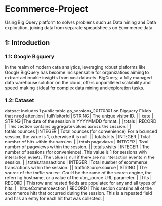 # Ecommerce-Project
Using Big Query platform to solves problems such as Data mining and Data exploration, joining data from separate spreadsheets on Ecommerce data.
## 1: Introduction
### 1.1: Google Bigquery
In the realm of modern data analytics, leveraging robust platforms like Google BigQuery has become indispensable for organizations aiming to extract actionable insights from vast datasets. BigQuery, a fully managed data warehouse solution on the cloud, offers unparalleled scalability and speed, making it ideal for complex data mining and exploration tasks.
### 1.2: Dataset
dataset includes 1 public table ga_sessions_20170801 on Bigquery
Fields that need attention
| fullVisitorId	| STRING | The unique visitor ID. |
| date | STRING |The date of the session in YYYYMMDD format. |
| totals | RECORD | This section contains aggregate values across the session. |
| totals.bounces |	INTEGER |	Total bounces (for convenience). For a bounced session, the value is 1, otherwise it is null. |
| totals.hits |	INTEGER	| Total number of hits within the session. |
| totals.pageviews |	INTEGER |	Total number of pageviews within the session. |
| totals.visits |	INTEGER |	The number of sessions (for convenience). This value is 1 for sessions with interaction events. The value is null if there are no interaction events in the session. |
| totals.transactions |	INTEGER |	Total number of ecommerce transactions within the session. |
| trafficSource.source | STRING	| The source of the traffic source. Could be the name of the search engine, the referring hostname, or a value of the utm_source URL parameter. |
| hits | RECORD |	This row and nested fields are populated for any and all types of hits. |
| hits.eCommerceAction |	RECORD	| This section contains all of the ecommerce hits that occurred during the session. This is a repeated field and has an entry for each hit that was collected. |
